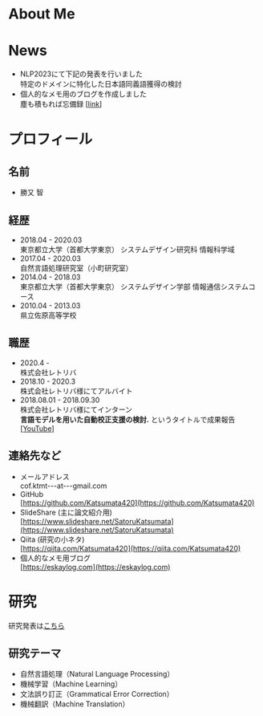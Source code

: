 # About Me

# News
- NLP2023にて下記の発表を行いました  
特定のドメインに特化した日本語同義語獲得の検討
- 個人的なメモ用のブログを作成しました  
塵も積もれば忘備録 [[link](https://eskaylog.com)]

# プロフィール
## 名前
- 勝又 智

## 経歴
- 2018.04 - 2020.03  
東京都立大学（首都大学東京） システムデザイン研究科 情報科学域
- 2017.04 - 2020.03  
自然言語処理研究室（小町研究室）
- 2014.04 - 2018.03  
東京都立大学（首都大学東京） システムデザイン学部 情報通信システムコース
- 2010.04 - 2013.03  
県立佐原高等学校

## 職歴
- 2020.4 -   
株式会社レトリバ
- 2018.10 - 2020.3  
株式会社レトリバ様にてアルバイト
- 2018.08.01 - 2018.09.30  
株式会社レトリバ様にてインターン  
**言語モデルを用いた自動校正支援の検討.** というタイトルで成果報告 [[YouTube]](https://youtu.be/rqZ_zAXc5bE)

## 連絡先など
- メールアドレス  
cof.ktmt---at---gmail.com
- GitHub  
[https://github.com/Katsumata420](https://github.com/Katsumata420)
- SlideShare (主に論文紹介用)  
[https://www.slideshare.net/SatoruKatsumata](https://www.slideshare.net/SatoruKatsumata)
- Qiita (研究の小ネタ)  
[https://qiita.com/Katsumata420](https://qiita.com/Katsumata420)
- 個人的なメモ用ブログ  
[https://eskaylog.com](https://eskaylog.com)

# 研究
研究発表は[こちら](./pub.html)
## 研究テーマ
- 自然言語処理（Natural Language Processing）
- 機械学習（Machine Learning）
- 文法誤り訂正（Grammatical Error Correction）
- 機械翻訳（Machine Translation）

